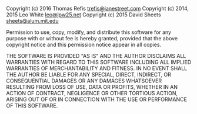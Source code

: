 Copyright (c) 2016 Thomas Refis <trefis@janestreet.com>
Copyright (c) 2014, 2015 Leo White <leo@lpw25.net>
Copyright (c) 2015 David Sheets <sheets@alum.mit.edu>

Permission to use, copy, modify, and distribute this software for any
purpose with or without fee is hereby granted, provided that the above
copyright notice and this permission notice appear in all copies.

THE SOFTWARE IS PROVIDED "AS IS" AND THE AUTHOR DISCLAIMS ALL WARRANTIES
WITH REGARD TO THIS SOFTWARE INCLUDING ALL IMPLIED WARRANTIES OF
MERCHANTABILITY AND FITNESS. IN NO EVENT SHALL THE AUTHOR BE LIABLE FOR
ANY SPECIAL, DIRECT, INDIRECT, OR CONSEQUENTIAL DAMAGES OR ANY DAMAGES
WHATSOEVER RESULTING FROM LOSS OF USE, DATA OR PROFITS, WHETHER IN AN
ACTION OF CONTRACT, NEGLIGENCE OR OTHER TORTIOUS ACTION, ARISING OUT OF
OR IN CONNECTION WITH THE USE OR PERFORMANCE OF THIS SOFTWARE.
